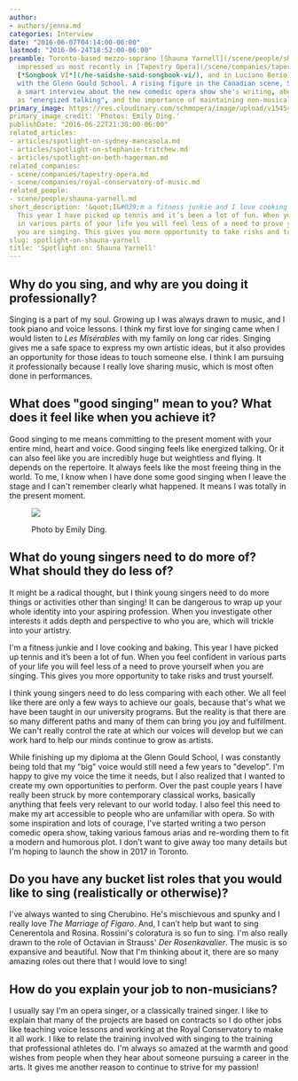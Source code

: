 ```yaml
---
author:
- authors/jenna.md
categories: Interview
date: "2016-06-07T04:14:00-06:00"
lastmod: "2016-06-24T18:52:00-06:00"
preamble: Toronto-based mezzo-soprano [Shauna Yarnell](/scene/people/shauna-yarnell/)
  impressed us most recently in [Tapestry Opera](/scene/companies/tapestry-opera/)'s
  [*Songbook VI*](/he-saidshe-said-songbook-vi/), and in Luciano Berio's [*Folk Songs*](/in-review-puss-in-boots-berios-folk-songs/)
  with the Glenn Gould School. A rising figure in the Canadian scene, Shauna gives
  a smart interview about the new comedic opera show she's writing, about singing
  as "energized talking", and the importance of maintaining non-musical interests.
primary_image: https://res.cloudinary.com/schmopera/image/upload/v1545409169/media/webhook-uploads/1465294426702/2016-06-07---Shauna-Yarnell.jpg.jpg
primary_image_credit: 'Photos: Emily Ding.'
publishDate: "2016-06-22T21:30:00-06:00"
related_articles:
- articles/spotlight-on-sydney-mancasola.md
- articles/spotlight-on-stephanie-tritchew.md
- articles/spotlight-on-beth-hagerman.md
related_companies:
- scene/companies/tapestry-opera.md
- scene/companies/royal-conservatory-of-music.md
related_people:
- scene/people/shauna-yarnell.md
short_description: '&quot;I&#039;m a fitness junkie and I love cooking and baking.
  This year I have picked up tennis and it’s been a lot of fun. When you feel confident
  in various parts of your life you will feel less of a need to prove yourself when
  you are singing. This gives you more opportunity to take risks and trust yourself.&quot;'
slug: spotlight-on-shauna-yarnell
title: 'Spotlight on: Shauna Yarnell'
---
```


## Why do you sing, and why are you doing it professionally?

Singing is a part of my soul. Growing up I was always drawn to music, and I took piano and voice lessons.  I think my first love for singing came when I would listen to *Les Misérables* with my family on long car rides.  Singing gives me a safe space to express my own artistic ideas, but it also provides an opportunity for those ideas to touch someone else.  I think I am pursuing it professionally because I really love sharing music, which is most often done in performances.  

## What does "good singing" mean to you? What does it feel like when you achieve it?

Good singing to me means committing to the present moment with your entire mind, heart and voice. Good singing feels like energized talking. Or it can also feel like you are incredibly huge but weightless and flying.  It depends on the repertoire.  It always feels like the most freeing thing in the world.  To me, I know when I have done some good singing when I leave the stage and I can't remember clearly what happened. It means I was totally in the present moment. 

<figure data-type="image">

![](https://res.cloudinary.com/schmopera/image/upload/v1545409169/media/webhook-uploads/1465294450757/2016-06-07---Yarnell.jpg.jpg)<figcaption>Photo by Emily Ding.</figcaption>
</figure>

## What do young singers need to do more of? What should they do less of?

It might be a radical thought, but I think young singers need to do more things or activities other than singing!  It can be dangerous to wrap up your whole identity into your aspiring profession.  When you investigate other interests it adds depth and perspective to who you are, which will trickle into your artistry.  

I'm a fitness junkie and I love cooking and baking.  This year I have picked up tennis and it’s been a lot of fun.  When you feel confident in various parts of your life you will feel less of a need to prove yourself when you are singing. This gives you more opportunity to take risks and trust yourself.  

I think young singers need to do less comparing with each other.  We all feel like there are only a few ways to achieve our goals, because that's what we have been taught in our university programs.  But the reality is that there are so many different paths and many of them can bring you joy and fulfillment.  We can't really control the rate at which our voices will develop but we can work hard to help our minds continue to grow as artists.  

While finishing up my diploma at the Glenn Gould School, I was constantly being told that my "big" voice would still need a few years to "develop".  I'm happy to give my voice the time it needs, but I also realized that I wanted to create my own opportunities to perform.  Over the past couple years I have really been struck by more contemporary classical works, basically anything that feels very relevant to our world today.  I also feel this need to make my art accessible to people who are unfamiliar with opera.  So with some inspiration and lots of courage, I've started writing a two person comedic opera show, taking various famous arias and re-wording them to fit a modern and humorous plot.  I don’t want to give away too many details but I'm hoping to launch the show in 2017 in Toronto.  

## Do you have any bucket list roles that you would like to sing (realistically or otherwise)?

I've always wanted to sing Cherubino.  He's mischievous and spunky and I really love *The Marriage of Figaro*.  And, I can’t help but want to sing Cenerentola and Rosina. Rossini's coloratura is so fun to sing.  I'm also really drawn to the role of Octavian in Strauss' *Der Rosenkavalier*.  The music is so expansive and beautiful. Now that I'm thinking about it, there are so many amazing roles out there that I would love to sing! 

## How do you explain your job to non-musicians?

I usually say I'm an opera singer, or a classically trained singer.  I like to explain that many of the projects are based on contracts so I do other jobs like teaching voice lessons and working at the Royal Conservatory to make it all work.  I like to relate the training involved with singing to the training that professional athletes do.  I'm always so amazed at the warmth and good wishes from people when they hear about someone pursuing a career in the arts.  It gives me another reason to continue to strive for my passion! 
